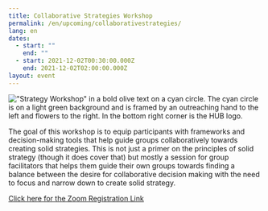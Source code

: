 ```yaml
---
title: Collaborative Strategies Workshop
permalink: /en/upcoming/collaborativestrategies/
lang: en
dates:
  - start: ""
    end: ""
  - start: 2021-12-02T00:30:00.000Z
    end: 2021-12-02T02:00:00.000Z
layout: event
---
```

!["Strategy Workshop" in a bold olive text on a cyan circle. The cyan circle is on a light green background and is framed by an outreaching hand to the left and flowers to the right. In the bottom right corner is the HUB logo.](/media/strategy_zoom_banner.png "Collaborative Strategies Workshop")

<!--StartFragment-->

The goal of this workshop is to equip participants with frameworks and decision-making tools that help guide groups collaboratively towards creating solid strategies. This is not just a primer on the principles of solid strategy (though it does cover that) but mostly a session for group facilitators that helps them guide their own groups towards finding a balance between the desire for collaborative decision making with the need to focus and narrow down to create solid strategy.

<!--EndFragment-->



[Click here for the Zoom Registration Link](https://us02web.zoom.us/meeting/register/tZwucuigqD8uGdK-JCbquXMR9ysbnWd8dTqv)